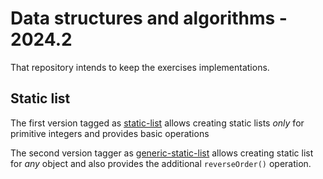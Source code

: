 # Data structures and algorithms - 2024.2 

That repository intends to keep the exercises implementations.

## Static list

The first version tagged as [static-list](https://github.com/lemuel-manske/data-structures/tree/static-list) allows creating 
static lists *only* for primitive integers and provides basic operations

The second version tagger as [generic-static-list](https://github.com/lemuel-manske/data-structures/tree/generic-static-list) allows creating
static list for *any* object and also provides the additional `reverseOrder()` operation.
